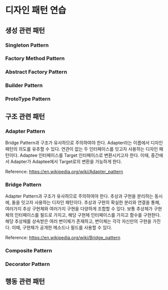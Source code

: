 # 디자인 패턴 연습
## 생성 관련 패턴
### Singleton Pattern
### Factory Method Pattern
### Abstract Factory Pattern
### Builder Pattern
### ProtoType Pattern
## 구조 관련 패턴
### Adapter Pattern
Bridge Pattern과 구조가 유사하므로 주의하여야 한다. Adapter라는 이름에서 디자인 패턴의 의도를 유추할 수 있다. 연관이 없는 두 인터페이스를 잇고자 사용하는 디자인 패턴이다.
Adaptee 인터페이스를 Target 인터페이스로 변환시키고자 한다. 이때, 중간에서 Adapter가 Adaptee에서 Target로의 변환을 가능하게 한다.

Reference: https://en.wikipedia.org/wiki/Adapter_pattern
### Bridge Pattern
Adapter Pattern과 구조가 유사하므로 주의하여야 한다. 추상과 구현을 분리하는 동시에, 둘을 잇고자 사용하는 디자인 패턴이다.
추상과 구현의 확실한 분리와 연결을 통해, 여러가지 추상 구현체와 여러가지 구현을 다양하게 조합할 수 있다.
보통 추상체가 구현체의 인터페이스를 필드로 가지고, 해당 구현체 인터페이스를 가지고 함수를 구현한다. 해당 추상체를 상속받은 여러 변이체가 존재하고, 
변이체는 각각 자신만의 구현을 가진다. 이때, 구현체가 공개한 메소드나 필드를 사용할 수 있다.

Reference: https://en.wikipedia.org/wiki/Bridge_pattern 
### Composite Pattern
### Decorator Pattern
## 행동 관련 패턴